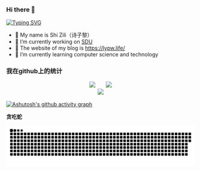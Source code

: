### Hi there 👋
[![Typing SVG](https://readme-typing-svg.herokuapp.com?font=Fira+Code&pause=1000&width=435&lines=%E4%BA%B2%E7%88%B1%E7%9A%84%E6%9C%8B%E5%8F%8B%EF%BC%8C%E4%BD%A0%E5%A5%BD%E5%91%80%F0%9F%91%8B;Jump%EF%BC%81Jump%EF%BC%81Jump%EF%BC%81;%E6%B0%B8%E8%BF%9C%E5%B9%B4%E8%BD%BB%EF%BC%8C%E6%B0%B8%E8%BF%9C%E7%83%AD%E6%B3%AA%E7%9B%88%E7%9C%B6%EF%BC%81)](https://git.io/typing-svg)
- 🤔 My name is Shi Zili（诗子黎）
- 🔭 I’m currently working on [SDU](https://www.sdu.edu.cn/)
- 💬 The website of my blog is https://lypw.life/
- 🌱 I’m currently learning computer science and technology




### 我在github上的统计
<div align="center">
<span>  </span>
<img height="170px" src="https://github-readme-stats.vercel.app/api?username=lvszl" /><span>  </span><img height="170px" src="https://github-readme-stats.vercel.app/api/top-langs/?username=lvszl&layout=compact&langs_count=8" />
<span>  </span>
</div>
<div align="center">
    <img  src="https://github-readme-streak-stats.herokuapp.com/?user=lvszl" />
</div>

[![Ashutosh's github activity graph](https://github-readme-activity-graph.vercel.app/graph?username=lvszl&theme=github-compact)](https://github.com/lvszl/github-readme-activity-graph)

**贪吃蛇**
<div align="center"><img src="https://raw.githubusercontent.com/Achuan-2/Achuan-2/main/assets/github-contribution-grid-snake.svg" ></div>
